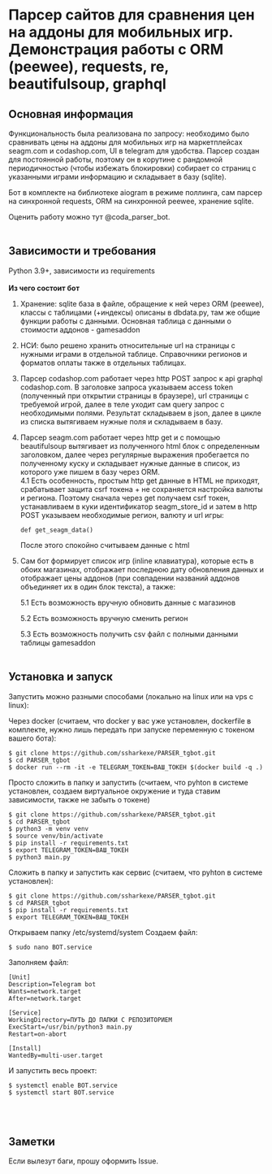 # Парсер сайтов для сравнения цен на аддоны для мобильных игр. Демонстрация работы с ORM (peewee), requests, re, beautifulsoup, graphql

## Основная информация

Функциональность была реализована по запросу: необходимо было сравнивать цены на аддоны для мобильных игр на маркетплейсах seagm.com и codashop.com, UI в telegram для удобства. Парсер создан для постоянной работы, поэтому он в корутине с рандомной периодичностью (чтобы избежать блокировки) собирает со страниц с указанными играми информацию и складывает в базу (sqlite).

Бот в комплекте на библиотеке aiogram в режиме поллинга, сам парсер на синхронной requests, ORM на синхронной peewee, хранение sqlite.

Оценить работу можно тут @coda_parser_bot.
<br/><br/>
## Зависимости и требования

Python 3.9+, зависимости из requirements
<br/><br/>
**Из чего состоит бот**

1. Хранение: sqlite база в файле, обращение к ней через ORM (peewee), классы с таблицами (+индексы) описаны в dbdata.py, там же общие функции работы с данными. Основная таблица с данными о стоимости аддонов - gamesaddon
2. НСИ: было решено хранить относительные url на страницы с нужными играми в отдельной таблице. Справочники регионов и форматов оплаты также в отдельных таблицах. 
3. Парсер codashop.com работает через http POST запрос к api graphql codashop.com. В заголовке запроса указываем access token (полученный при открытии страницы в браузере), url страницы с требуемой игрой, далее в теле уходит сам query запрос с необходимыми полями. Результат складываем в json, далее в цикле из списка вытягиваем нужные поля и складываем в базу.
4. Парсер seagm.com работает через http get и c помощью beautifulsoup вытягивает из полученного html блок с определенным заголовком, далее через регулярные выражения пробегается по полученному куску и складывает нужные данные в список, из которого уже пишем в базу через ORM.  
    4.1 Есть особенность, простым http get данные в HTML не приходят, срабатывает защита csrf токена + не сохраняется настройка валюты и региона. Поэтому сначала через get получаем csrf токен, устанавливаем в куки идентификатор seagm_store_id и затем в http POST указываем необходимые регион, валюту и url игры:
    ```
    def get_seagm_data()
    ```
    После этого спокойно считываем данные с html

5. Сам бот формирует список игр (inline клавиатура), которые есть в обоих магазинах, отображает последнюю дату обновления данных и отображает цены аддонов (при совпадении названий аддонов объединяет их в один блок текста), а также:

    5.1 Есть возможность вручную обновить данные с магазинов
    
    5.2 Есть возможность вручную сменить регион
    
    5.3 Есть возможность получить csv файл с полными данными таблицы gamesaddon
<br/><br/>
## Установка и запуск

Запустить можно разными способами (локально на linux или на vps c linux):

Через docker (считаем, что docker у вас уже установлен, dockerfile в комплекте, нужно лишь передать при запуске переменную с токеном вашего бота):
```
$ git clone https://github.com/ssharkexe/PARSER_tgbot.git
$ cd PARSER_tgbot
$ docker run --rm -it -e TELEGRAM_TOKEN=ВАШ_ТОКЕН $(docker build -q .)
```

Просто сложить в папку и запустить (считаем, что pyhton в системе установлен, создаем виртуальное окружение и туда ставим зависимости, также не забыть о токене)
```
$ git clone https://github.com/ssharkexe/PARSER_tgbot.git
$ cd PARSER_tgbot
$ python3 -m venv venv
$ source venv/bin/activate 
$ pip install -r requirements.txt 
$ export TELEGRAM_TOKEN=ВАШ_ТОКЕН
$ python3 main.py
```

Сложить в папку и запустить как сервис (считаем, что pyhton в системе установлен):
```
$ git clone https://github.com/ssharkexe/PARSER_tgbot.git
$ cd PARSER_tgbot
$ pip install -r requirements.txt
$ export TELEGRAM_TOKEN=ВАШ_ТОКЕН
```

Открываем папку /etc/systemd/system
Создаем файл:
```
$ sudo nano BOT.service
```
Заполняем файл:
```
[Unit]
Description=Telegram bot
Wants=network.target
After=network.target

[Service]
WorkingDirectory=ПУТЬ ДО ПАПКИ С РЕПОЗИТОРИЕМ
ExecStart=/usr/bin/python3 main.py
Restart=on-abort

[Install]
WantedBy=multi-user.target
```
И запустить весь проект:
```
$ systemctl enable BOT.service
$ systemctl start BOT.service
```

<br/><br/>
## Заметки
Если вылезут баги, прошу оформить Issue.